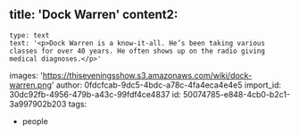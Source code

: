 title: '​Dock Warren'
content2:
  -
    type: text
    text: '<p>Dock Warren is a know-it-all. He’s been taking various classes for over 40 years. He often shows up on the radio giving medical diagnoses.</p>'
images: 'https://thiseveningsshow.s3.amazonaws.com/wiki/dock-warren.png'
author: 0fdcfcab-9dc5-4bdc-a78c-4fa4eca4e4e5
import_id: 30dc92fb-4956-479b-a43c-99fdf4ce4837
id: 50074785-e848-4cb0-b2c1-3a997902b203
tags:
  - people
